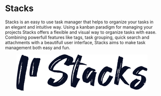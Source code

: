 # Stacks
Stacks is an easy to use task manager that helps to organize your tasks in an elegant and intuitive way. Using a kanban paradigm for managing your projects Stacks offers a flexible and visual way to organize tasks with ease. Combining powerfull features like tags, task grouping, quick search and attachments with a beautifull user interface, Stacks aims to make task management both easy and fun.

<div style="text-align: center">
    <img src="assets/logo.png" alt="Stacks Logo" title="Stacks" />
</div>